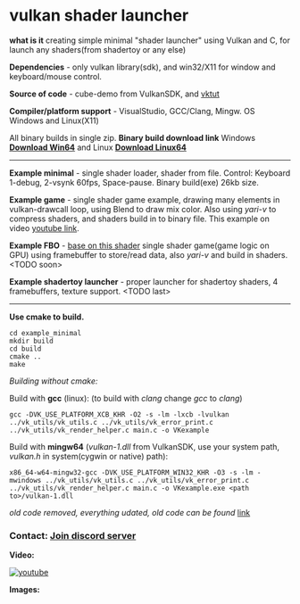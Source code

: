 # vulkan shader launcher

**what is it** creating simple minimal "shader launcher" using Vulkan and C, for launch any shaders(from shadertoy or any else)

**Dependencies** - only vulkan library(sdk), and win32/X11 for window and keyboard/mouse control.

**Source of code** - cube-demo from VulkanSDK, and [vktut](https://github.com/ShabbyX/vktut)

**Compiler/platform support** - VisualStudio, GCC/Clang, Mingw. OS Windows and Linux(X11)

All binary builds in single zip. **Binary build download link** Windows **[Download Win64](https://danilw.github.io/GLSL-howto/vulkan_sh_launcher/v2/Vulkan_shader_launcher_examples.zip)** and Linux **[Download Linux64](https://danilw.github.io/GLSL-howto/vulkan_sh_launcher/v2/Vulkan_shader_launcher_examples_linux.zip)**

___
**Example minimal** - single shader loader, shader from file. Control: Keyboard 1-debug, 2-vsynk 60fps, Space-pause. Binary build(exe) 26kb size.

**Example game** - single shader game example, drawing many elements in vulkan-drawcall loop, using Blend to draw mix color. Also using *yari-v* to compress shaders, and shaders build in to binary file. This example on video [youtube link](https://youtu.be/5Wzj-GNAo6c).

**Example FBO** - [base on this shader](https://www.shadertoy.com/view/wdlGz8) single shader game(game logic on GPU) using framebuffer to store/read data, also *yari-v* and build in shaders. \<TODO soon\>

**Example shadertoy launcher** - proper launcher for shadertoy shaders, 4 framebuffers, texture support. \<TODO last\>

___
**Use cmake to build.**
```
cd example_minimal
mkdir build
cd build
cmake ..
make
```

*Building without cmake:*

Build with **gcc** (linux): (to build with *clang* change *gcc* to *clang*)
```
gcc -DVK_USE_PLATFORM_XCB_KHR -O2 -s -lm -lxcb -lvulkan ../vk_utils/vk_utils.c ../vk_utils/vk_error_print.c ../vk_utils/vk_render_helper.c main.c -o VKexample
```
Build with **mingw64** (*vulkan-1.dll* from VulkanSDK, use your system path, *vulkan.h* in system(cygwin or native) path):
```
x86_64-w64-mingw32-gcc -DVK_USE_PLATFORM_WIN32_KHR -O3 -s -lm -mwindows ../vk_utils/vk_utils.c ../vk_utils/vk_error_print.c ../vk_utils/vk_render_helper.c main.c -o VKexample.exe <path to>/vulkan-1.dll
```

*old code removed, everything udated, old code can be found* [link](https://danilw.github.io/GLSL-howto/vulkan_sh_launcher/v1/vulkan-shader-launcher_old.zip)

### Contact: [**Join discord server**](https://discord.gg/JKyqWgt)

**Video:** 

[![youtube](https://danilw.github.io/GLSL-howto/vulkan_sh_launcher/v1/v1yt.jpg)](https://youtu.be/5Wzj-GNAo6c)

**Images:** 
